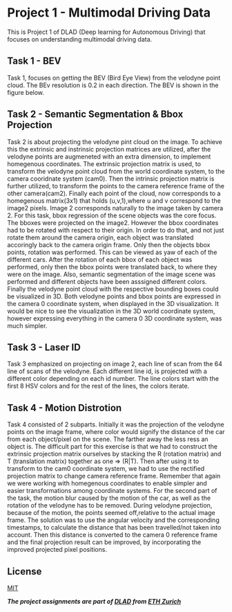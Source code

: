 # Project 1 - Multimodal Driving Data

This is Project 1 of DLAD (Deep learning for Autonomous Driving) that focuses on understanding multimodal driving data.

## Task 1 - BEV
Task 1, focuses on getting the BEV (Bird Eye View) from the velodyne point cloud. The BEv resolution is 0.2 in each direction. The BEV is shown in the figure below.

## Task 2 - Semantic Segmentation & Bbox Projection
Task 2 is about projecting the velodyne pint cloud on the image. To achieve this the extrinsic and instrinsic projection matrices are utilized, after the velodyne points are augmeneted with an extra dimension, to implement homegenous coordinates. The extrinsic projection matrix is used, to transform the velodyne point cloud from the world coordinate system, to the camera cooridnate system (cam0). Then the intrinsic projection matrix is further utilized, to transform the points to the camera reference frame of the other camera(cam2). Finally each point of the cloud, now corresponds to a homegenous matrix(3x1) that holds (u,v,1),where u and v correspond to the image2 pixels. Image 2 corresponds naturally to the image taken by camera 2. For this task, bbox regression of the scene objects was the core focus. The bboxes were projected on the image2. However the bbox coordinates had to be rotated with respect to their origin. In order to do that, and not just rotate them around the camera origin, each object was translated accoringly back to the camera origin frame. Only then the objects bbox points, rotation was performed. This can be viewed as yaw of each of the different cars. After the rotation of each bbox of each object was performed, only then the bbox points were translated back, to where they were on the image. Also, semantic segmentation of the image scene was performed and different objects have been asssigned different colors. Finally the velodyne point cloud with the respective bounding boxes could be visualized in 3D. Both velodyne points and bbox points are expressed in the camera 0 coordinate system, when displayed in the 3D visualization. It would be nice to see the visualization in the 3D world coordinate system, however expressing everything in the camera 0 3D coordinate system, was much simpler.
## Task 3 - Laser ID
Task 3 emphasized on projecting on image 2, each line of scan from the 64 line of scans of the velodyne. Each different line id, is projected with a different color depending on each id number. The line colors start with the first 8 HSV colors and for the rest of the lines, the colors iterate.

## Task 4 - Motion Distrotion
Task 4 consisted of 2 subparts. Initially it was the projection of the velodyne points on the image frame, where color would signify the distance of the car from each object/pixel on the scene. The farther away the less ress an object is.
The difficult part for this exercise is that we had to construct the extrinsic projection matrix ourselves by stacking the R (rotation matrix) and T (translation matrix) together as one => (R|T). 
Then after using it to transform to the cam0 coordinate system, we had to use the rectified projection matrix to change camera reference frame. Remember that again we were working with homegenous coordinates to enable simpler and easier transformations among coordinate systems. For the second part of the task, the motion blur caused by the motion of the car, as well as the rotation of the velodyne has to be removed. 
During velodyne projection, because of the motion, the points seemed off,relative to the actual image frame. The solution was to use the angular velocity and the corresponding timestamps, to calculate the distance that has been travelled/not taken into account. Then this distance is converted to the camera 0 reference frame and the final projection result can be improved, by incorporating the improved projected pixel positions.


## License
[MIT](https://choosealicense.com/licenses/mit/)

***The project assignments are part of [DLAD](https://www.trace.ethz.ch/teaching/DLAD/index.html) from [ETH Zurich](https://ethz.ch/en.html)***